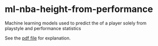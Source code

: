 # ml-nba-height-from-performance
Machine learning models used to predict the  of a player solely from playstyle and performance statistics

See the [pdf file](https://github.com/me9hanics/ml-nba-height-from-performance/blob/main/ml-nba-height-from-performance.pdf) for explanation.
